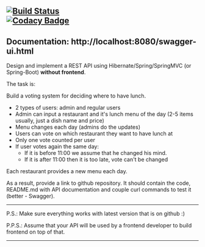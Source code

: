 [![Build Status](https://app.travis-ci.com/AndrewAlyonkin/topjava-graduation.svg?token=jfYqsL5WSinFLfXxitzZ&branch=master)](https://app.travis-ci.com/AndrewAlyonkin/topjava-graduation)  
[![Codacy Badge](https://app.codacy.com/project/badge/Grade/7c7cc798334646b9b1a7c94f75479aad)](https://www.codacy.com/gh/AndrewAlyonkin/topjava-graduation/dashboard?utm_source=github.com&amp;utm_medium=referral&amp;utm_content=AndrewAlyonkin/topjava-graduation&amp;utm_campaign=Badge_Grade)
----------------------------------------
Documentation: http://localhost:8080/swagger-ui.html
--------------------------------------------

Design and implement a REST API using Hibernate/Spring/SpringMVC (or Spring-Boot) **without frontend**.

The task is:

Build a voting system for deciding where to have lunch.

* 2 types of users: admin and regular users
* Admin can input a restaurant and it's lunch menu of the day (2-5 items usually, just a dish name and price)
* Menu changes each day (admins do the updates)
* Users can vote on which restaurant they want to have lunch at
* Only one vote counted per user
* If user votes again the same day:
    - If it is before 11:00 we assume that he changed his mind.
    - If it is after 11:00 then it is too late, vote can't be changed

Each restaurant provides a new menu each day.

As a result, provide a link to github repository. It should contain the code, README.md with API documentation and couple curl commands to test it (better - Swagger).

-----------------------------
P.S.: Make sure everything works with latest version that is on github :)

P.P.S.: Assume that your API will be used by a frontend developer to build frontend on top of that.

-----------------------------
